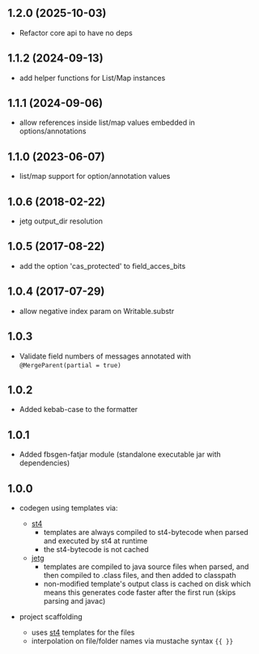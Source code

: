 ## 1.2.0 (2025-10-03)

* Refactor core api to have no deps

## 1.1.2 (2024-09-13)

* add helper functions for List/Map instances

## 1.1.1 (2024-09-06)

* allow references inside list/map values embedded in options/annotations

## 1.1.0 (2023-06-07)

* list/map support for option/annotation values

## 1.0.6 (2018-02-22)

* jetg output_dir resolution

## 1.0.5 (2017-08-22)

* add the option 'cas_protected' to field_acces_bits

## 1.0.4 (2017-07-29)

* allow negative index param on Writable.substr

## 1.0.3

* Validate field numbers of messages annotated with ```@MergeParent(partial = true)```

## 1.0.2

* Added kebab-case to the formatter

## 1.0.1

* Added fbsgen-fatjar module (standalone executable jar with dependencies)

## 1.0.0

* codegen using templates via:
  * [st4](https://github.com/antlr/stringtemplate4)
    - templates are always compiled to st4-bytecode when parsed and executed by st4 at runtime
    - the st4-bytecode is not cached
  * [jetg](https://github.com/fbsgen/jetg)
    - templates are compiled to java source files when parsed, and then compiled to .class files, and then added to classpath
    - non-modified template's output class is cached on disk which means this generates code faster after the first run (skips parsing and javac)

* project scaffolding
  * uses [st4](https://github.com/antlr/stringtemplate4) templates for the files
  * interpolation on file/folder names via mustache syntax ```{{ }}```
